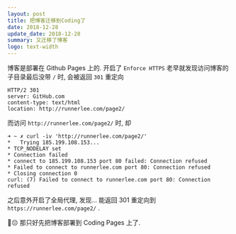 ```yaml
---
layout: post
title: 把博客迁移到Coding了
date: 2018-12-28
update_date: 2018-12-28
summary: 又迁移了博客
logo: text-width
---
```


博客是部署在 Github Pages 上的. 开启了 `Enforce HTTPS` 老早就发现访问博客的子目录最后没带 `/` 时, 会被返回 `301` 重定向

```
HTTP/2 301
server: GitHub.com
content-type: text/html
location: http://runnerlee.com/page2/
```

而访问 `http://runnerlee.com/page2/` 时, 却

```
➜ ~ ✗ curl -iv 'http://runnerlee.com/page2/'
*   Trying 185.199.108.153...
* TCP_NODELAY set
* Connection failed
* connect to 185.199.108.153 port 80 failed: Connection refused
* Failed to connect to runnerlee.com port 80: Connection refused
* Closing connection 0
curl: (7) Failed to connect to runnerlee.com port 80: Connection refused
```

之后意外开启了全局代理, 发现... 能返回 301 重定向到 `https://runnerlee.com/page2/` .

😔 那只好先把博客部署到 Coding Pages 上了.
